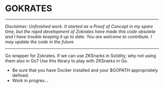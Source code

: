 # GOKRATES
------
*Disclaimer: Unfinished work. It started as a Proof of Concept in my spare time, but the rapid development of Zokrates have made this code obsolete and I have trouble keeping it up to date. You are welcome to contribute. I may update the code in the future*

-------

Go wrapper for Zokrates. If we can use ZKSnarks in Solidity, why not using them also in Go?
Use this library to play with ZKSnarks in Go.
* Be sure that you have Docker installed and your $GOPATH appropriately defined.
* Work in progres...
